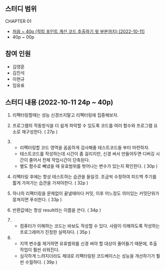 ## 스터디 범위

CHAPTER 01

- <U>처음 ~ 40p (적립 포인트 계산 코드 추출하기 윗 부분까지) [2022-10-11]</U>
- 40p ~ 00p

## 참여 인원

- 김영훈
- 김진석
- 이현규
- 임유표

## 스터디 내용 (**2022-10-11** 24p ~ 40p)

1. 리팩터링할때는 성능 신경쓰지말고 리펙터링에 집중해보자.

2. 프로그램의 작동방식을 더 쉽게 파악할 수 있도록 코드를 여러 함수와 프로그램 요소로 재구성한다. ( 27p )

3. - 리팩터링할 코드 영역을 꼼꼼하게 검사해줄 테스트코드들 부터 마련하자.
   - 테스트코드를 작성하는데 시간이 좀 걸리지만, 신경 써서 만들어두면 디버깅 시간이 줄어서 전체 작업시간이 단축된다.
   - 별도 함수로 빼냈을 때 유효범위를 벗어나는 변수가 있는지 확인한다. ( 30p )

4. 리팩터링 후에는 항상 테스트하는 습관을 들일것. 조금씩 수정하여 피드백 주기를 짧게 가져가는 습관을 가져야한다. ( 32p )

5. 하나의 리팩터링을 문제없이 끝낼때마다 커밋, 이후 어느정도 의미있는 커밋단위가 뭉쳐지면 푸쉬한다. ( 33p )

6. 반환값에는 항상 result라는 이름을 쓴다. ( 34p )

7. - 컴퓨터가 이해하는 코드는 바보도 작성할 수 있다. 사람이 이해하도록 작성하는 프로그래머가 진정한 실력자다. ( 35p )

8. - 지역 변수를 제거하면 유효범위를 신경 써야 할 대상이 줄어들기 때문에, 추출 작업이 훨씬 쉬워진다.
   - 심각하게 느려지더라도 제대로 리팩터링된 코드베이스는 성능을 개선하기가 훨씬 수월하다. ( 39p )
